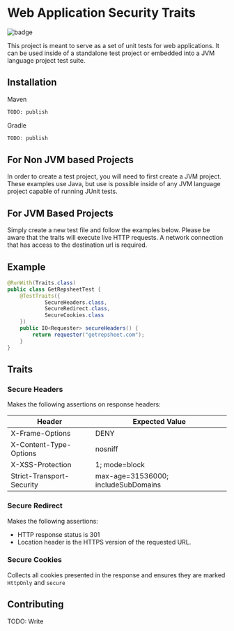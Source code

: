 # Web Application Security Traits

![badge](https://action-badges.now.sh/abedra/web_security_traits?action=Java+CI)

This project is meant to serve as a set of unit tests for web applications. It can be used inside of a standalone test project or embedded into a JVM language project test suite.

## Installation

Maven
```xml
TODO: publish
```

Gradle
```groovy
TODO: publish
```

## For Non JVM based Projects

In order to create a test project, you will need to first create a JVM project. These examples use Java, but use is possible inside of any JVM language project capable of running JUnit tests.

## For JVM Based Projects

Simply create a new test file and follow the examples below. Please be aware that the traits will execute live HTTP requests. A network connection that has access to the destination url is required.

## Example

```java
@RunWith(Traits.class)
public class GetRepsheetTest {
    @TestTraits({
            SecureHeaders.class,
            SecureRedirect.class,
            SecureCookies.class
    })
    public IO<Requester> secureHeaders() {
        return requester("getrepsheet.com");
    }
}
```

## Traits

### Secure Headers

Makes the following assertions on response headers:

| Header                   | Expected Value |
|--------------------------|------------------------------------|
|X-Frame-Options           | DENY                               |
|X-Content-Type-Options    | nosniff                            |
|X-XSS-Protection          | 1; mode=block                      |
|Strict-Transport-Security | max-age=31536000; includeSubDomains|

### Secure Redirect

Makes the following assertions:

* HTTP response status is 301
* Location header is the HTTPS version of the requested URL.

### Secure Cookies

Collects all cookies presented in the response and ensures they are marked `HttpOnly` and `secure`

## Contributing

TODO: Write
